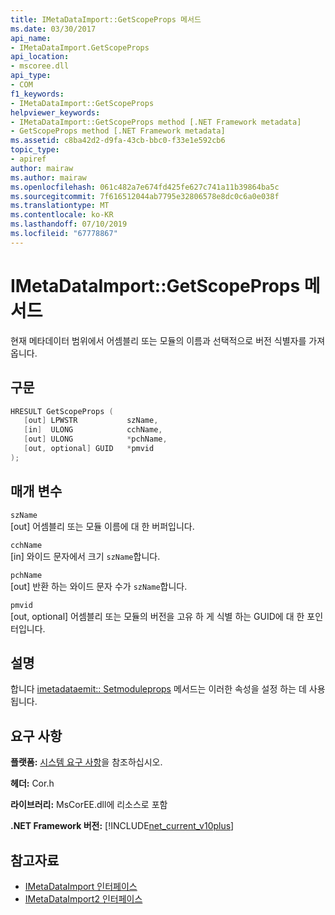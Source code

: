 ```yaml
---
title: IMetaDataImport::GetScopeProps 메서드
ms.date: 03/30/2017
api_name:
- IMetaDataImport.GetScopeProps
api_location:
- mscoree.dll
api_type:
- COM
f1_keywords:
- IMetaDataImport::GetScopeProps
helpviewer_keywords:
- IMetaDataImport::GetScopeProps method [.NET Framework metadata]
- GetScopeProps method [.NET Framework metadata]
ms.assetid: c8ba42d2-d9fa-43cb-bbc0-f33e1e592cb6
topic_type:
- apiref
author: mairaw
ms.author: mairaw
ms.openlocfilehash: 061c482a7e674fd425fe627c741a11b39864ba5c
ms.sourcegitcommit: 7f616512044ab7795e32806578e8dc0c6a0e038f
ms.translationtype: MT
ms.contentlocale: ko-KR
ms.lasthandoff: 07/10/2019
ms.locfileid: "67778867"
---
```

# <a name="imetadataimportgetscopeprops-method"></a>IMetaDataImport::GetScopeProps 메서드
현재 메타데이터 범위에서 어셈블리 또는 모듈의 이름과 선택적으로 버전 식별자를 가져옵니다.  
  
## <a name="syntax"></a>구문  
  
```cpp  
HRESULT GetScopeProps (  
   [out] LPWSTR           szName,  
   [in]  ULONG            cchName,  
   [out] ULONG            *pchName,  
   [out, optional] GUID   *pmvid  
);  
```  
  
## <a name="parameters"></a>매개 변수  
 `szName`  
 [out] 어셈블리 또는 모듈 이름에 대 한 버퍼입니다.  
  
 `cchName`  
 [in] 와이드 문자에서 크기 `szName`합니다.  
  
 `pchName`  
 [out] 반환 하는 와이드 문자 수가 `szName`합니다.  
  
 `pmvid`  
 [out, optional] 어셈블리 또는 모듈의 버전을 고유 하 게 식별 하는 GUID에 대 한 포인터입니다.  
  
## <a name="remarks"></a>설명  
 합니다 [imetadataemit:: Setmoduleprops](../../../../docs/framework/unmanaged-api/metadata/imetadataemit-setmoduleprops-method.md) 메서드는 이러한 속성을 설정 하는 데 사용 됩니다.  
  
## <a name="requirements"></a>요구 사항  
 **플랫폼:** [시스템 요구 사항](../../../../docs/framework/get-started/system-requirements.md)을 참조하십시오.  
  
 **헤더:** Cor.h  
  
 **라이브러리:** MsCorEE.dll에 리소스로 포함  
  
 **.NET Framework 버전:** [!INCLUDE[net_current_v10plus](../../../../includes/net-current-v10plus-md.md)]  
  
## <a name="see-also"></a>참고자료

- [IMetaDataImport 인터페이스](../../../../docs/framework/unmanaged-api/metadata/imetadataimport-interface.md)
- [IMetaDataImport2 인터페이스](../../../../docs/framework/unmanaged-api/metadata/imetadataimport2-interface.md)
